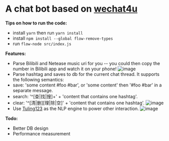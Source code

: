 # A chat bot based on [wechat4u](https://github.com/nodeWechat/wechat4u)

**Tips on how to run the code:**
* install `yarn` then run `yarn install`
* install `npm install --global flow-remove-types`
* run `flow-node src/index.js`

**Features:**
* Parse Bilibili and Netease music uri for you -- you could then copy the number in Bilibili app and watch it on your phone! ![image](https://cloud.githubusercontent.com/assets/7834443/24339740/78ff0372-1262-11e7-8e82-ac3aa7771b3b.png)
* Parse hashtag and saves to db for the current chat thread. It supports the following semantics:
 * save: 'some content #foo #bar', or 'some content' then '#foo #bar' in a separate message.
 * search: '^[查|找|搜]+' + 'content that contains one hashtag'.
 * clear: '^[清|删][理|除|空]' + 'content that contains one hashtag'.
![image](https://cloud.githubusercontent.com/assets/7834443/24592330/290397d6-17c9-11e7-85e4-665e5e32dbd5.png)
* Use [Tuling123](http://www.tuling123.com/) as the NLP engine to power other interaction.
![image](https://cloud.githubusercontent.com/assets/7834443/24339896/725713ce-1263-11e7-8619-4abd1a64316c.png)

**Todo:**
* Better DB design
* Performance measurement
